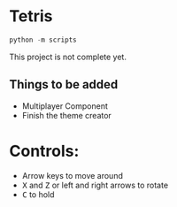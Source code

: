 # Tetris

```powershell
python -m scripts
```

This project is not complete yet. 

## Things to be added

* Multiplayer Component
* Finish the theme creator

# Controls:

* Arrow keys to move around
* <kbd>X</kbd> and <kbd>Z</kbd> or left and right arrows to rotate
* <kbd>C</kbd> to hold